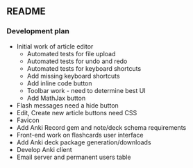 ## README

### Development plan

- Initial work of article editor
  - Automated tests for file upload
  - Automated tests for undo and redo
  - Automated tests for keyboard shortcuts
  - Add missing keyboard shortcuts
  - Add inline code button
  - Toolbar work - need to determine best UI
  - Add MathJax button
- Flash messages need a hide button
- Edit, Create new article buttons need CSS
- Favicon
- Add Anki Record gem and note/deck schema requirements
- Front-end work on flashcards user interface
- Add Anki deck package generation/downloads
- Develop Anki client
- Email server and permanent users table
